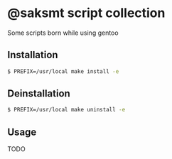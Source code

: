 # @saksmt script collection

Some scripts born while using gentoo

## Installation

```bash
$ PREFIX=/usr/local make install -e
```

## Deinstallation

```bash
$ PREFIX=/usr/local make uninstall -e
```

## Usage

TODO
